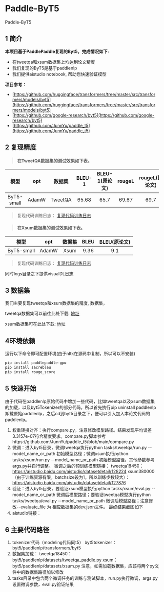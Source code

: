 # Paddle-ByT5
Paddle-ByT5
## 1 简介 

**本项目基于PaddlePaddle复现的Byt5，完成情况如下:**

- 在tweetqa和xsum数据集上均达到论文精度
- 我们复现的ByT5是基于paddlenlp
- 我们提供aistudio notebook, 帮助您快速验证模型

**项目参考：**
- [https://github.com/huggingface/transformers/tree/master/src/transformers/models/byt5](https://github.com/huggingface/transformers/tree/master/src/transformers/models/byt5)
- [https://github.com/google-research/byt5](https://github.com/google-research/byt5)
- [https://github.com/JunnYu/paddle_t5](https://github.com/JunnYu/paddle_t5)

## 2 复现精度
>#### 在TweetQA数据集的测试效果如下表。

|模型 |opt|数据集|BLEU-1|BLEU-1(原论文)|rougeL|rougeL(原论文)
| :---: | :---: | :---: | :---: | :---: | :---: | :---: |
|ByT5-small|AdamW|TweetQA|65.68|65.7|69.67|69.7|

>复现代码训练日志：
[复现代码训练日志](https://github.com/yoreG123/Paddle-ByT5/blob/main/logs/tweetqa.log)

>
>#### 在Xsum数据集的测试效果如下表。

|模型 |opt|数据集|BLEU|BLEU(原论文)
| :---: | :---: | :---: | :---: | :---: 
|ByT5-small|AdamW|Xsum|9.36|9.1

>复现代码训练日志：
[复现代码训练日志](https://github.com/yoreG123/Paddle-ByT5/blob/main/logs/xsum.log)

同时logs目录之下提供visualDL日志

## 3 数据集
我们主要复现tweetqa和xsum数据集的精度, 数据集，

tweetqa数据集可以前往此处下载:
[地址](https://tweetqa.github.io/)

xsum数据集可在此处下载: 
[地址](https://aistudio.baidu.com/aistudio/datasetdetail/122619)


## 4环境依赖
运行以下命令即可配置环境(由于nltk在源码中复制，所以可以不安装)
```bash
pip install paddlepaddle-gpu
pip install sacrebleu
pip install rouge_score
```

## 5 快速开始
由于代码在paddlenlp原始代码中增加一些代码，比如tweetqa以及xsum数据集的加载，以及byt5Tokenizer的部分代码，所以首先执行pip uninstall paddlenlp卸载原始paddlenlp，之后cd到byt5目录之下，便可以引入加入本论文代码的paddlenlp。
1. 权重转换对齐：执行compare.py，注意修改模型路径。结果发现平均误差3.3157e-07符合精度要求。compare.py脚本参考https://github.com/JunnYu/paddle_t5/blob/main/compare.py
2. 微调：进入byt5目录，微调tweetqa执行python tasks/tweetqa/run.py --model_name_or_path 初始模型路径；微调xsum执行python tasks/xsum/run.py --model_name_or_path 初始模型路径，其他参数参考args.py并自行调整。
微调之后的预训练模型链接：
tweetqa18450：https://aistudio.baidu.com/aistudio/datasetdetail/128224
xsum380000（由于训练资源有限，batchsize设为1，所以训练步数较大）：https://aistudio.baidu.com/aistudio/datasetdetail/127876
3. 验证：进入byt5目录，要验证xsum模型执行python tasks/xsum/eval.py --model_name_or_path 微调后模型路径；要验证tweetqa模型执行python tasks/tweetqa/eval.py --model_name_or_path 微调后模型路径；注意修改--evaluate_file 为 相应数据集的dev.json文件。
最终结果截图如下
4. aistudio链接：

## 6 主要代码路径
1. tokenizer代码（modeling代码同t5）
byt5tokenizer：byt5/paddlenlp/transformers/byt5
2. 数据集加载：
tweetqa18450：byt5/paddlenlp/datasets/tweetqa_paddle.py
xsum：byt5/paddlenlp/datasets/xsum.py
注意，如需加载数据集，应该将两个py文件中的数据集路径加以修改
3. tasks目录中包含两个微调任务的训练与测试脚本，run.py执行微调，args.py设置微调参数，eval.py验证结果

